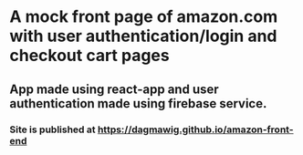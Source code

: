 # A mock front page of amazon.com with user authentication/login and checkout cart pages

## App made using react-app and user authentication made using firebase service.

### Site is published at https://dagmawig.github.io/amazon-front-end
